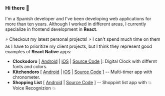 ### Hi there 👋

I'm a Spanish developer and I've been developing web applications for more than ten years. Although I worked in different areas, I currently specialize in frontend development in **React**.

⚡ Checkout my latest personal projects! ⚡ I can't spend much time on them as I have to prioritize my client projects, but I think they represent good examples of **React Native** apps:

- **Clockodoro** [ [Android](https://play.google.com/store/apps/details?id=com.retroclock) | [iOS](https://apps.apple.com/app/clockodoro/id6443605878) | [Source Code](https://github.com/gchumillas/clockodoro) ]: Digital Clock with differnt fonts and colors.
- **Kitchendoro** [ [Android](https://play.google.com/store/apps/details?id=com.multitimer&hl=en&gl=US) | [iOS](https://apps.apple.com/es/app/kitchendoro/id1607064139) | [Source Code](https://github.com/gchumillas/kitchendoro) ] -- Multi-timer app with chronometer.
- **Shopping List** [ [Android](https://play.google.com/store/apps/details?id=com.gchumillas.shoppinglist) | [Source Code](https://github.com/gchumillas/shoppinglist) ] -- Shoppint list app with :boom: Voice Recognizion :boom:

<!--
**gchumillas/gchumillas** is a ✨ _special_ ✨ repository because its `README.md` (this file) appears on your GitHub profile.

Here are some ideas to get you started:

- 🔭 I’m currently working on ...
- 🌱 I’m currently learning ...
- 👯 I’m looking to collaborate on ...
- 🤔 I’m looking for help with ...
- 💬 Ask me about ...
- 📫 How to reach me: ...
- 😄 Pronouns: ...
- ⚡ Fun fact: ...
-->
